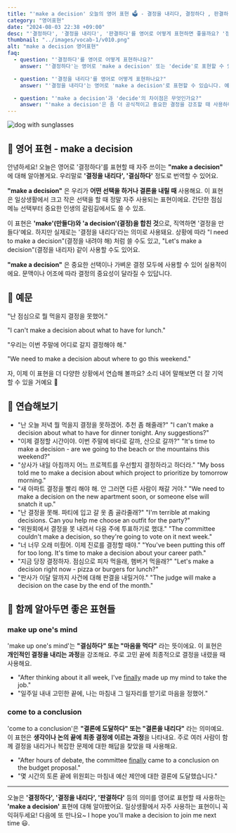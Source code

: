 ```yaml
---
title: "'make a decision' 오늘의 영어 표현 🗳️ - 결정을 내리다, 결정하다 , 판결하다  영어로"
category: "영어표현"
date: "2024-08-03 22:38 +09:00"
desc: "'결정하다', '결정을 내리다', '판결하다'를 영어로 어떻게 표현하면 좋을까요? '점심 메뉴를 결정했어요', '우리의 미래에 대해 중요한 결정을 내려야 해요' 등을 영어로 표현하는 법을 배워봅시다. 다양한 예문을 통해서 연습하고 본인의 표현으로 만들어 보세요."
thumbnail: "../images/vocab-1/v010.png"
alt: "make a decision 영어표현"
faq:
  - question: "'결정하다'를 영어로 어떻게 표현하나요?"
    answer: "'결정하다'는 영어로 'make a decision' 또는 'decide'로 표현할 수 있습니다. 예를 들어, '점심 메뉴를 결정했어요'는 'I made a decision about lunch' 또는 'I decided on lunch'로 말할 수 있습니다."

  - question: "'결정을 내리다'를 영어로 어떻게 표현하나요?"
    answer: "'결정을 내리다'는 영어로 'make a decision'로 표현할 수 있습니다. 예를 들어, '어려운 결정을 내려야 해요'는 'I have to make a difficult decision'로 말할 수 있습니다."

  - question: "'make a decision'과 'decide'의 차이점은 무엇인가요?"
    answer: "'make a decision'은 좀 더 공식적이고 중요한 결정을 강조할 때 사용하며, 결정 과정을 함께 나타냅니다. 반면 'decide'는 일상적이고 간단한 결정을 표현할 때 더 자주 사용합니다. 예를 들어, '우리의 미래에 대해 중요한 결정을 내려야 해요'는 'We need to make a decision about our future'로 표현하는 것이 적절합니다."
---
```


![dog with sunglasses](../images/vocab-1/v010-1.avif)

## 🌟 영어 표현 - make a decision

안녕하세요! 오늘은 영어로 '결정하다'를 표현할 때 자주 쓰이는 **"make a decision"** 에 대해 알아볼게요. 우리말로 **'결정을 내리다', '결심하다'** 정도로 번역할 수 있어요.

**"make a decision"** 은 우리가 **어떤 선택을 하거나 결론을 내릴 때** 사용해요. 이 표현은 일상생활에서 크고 작은 선택을 할 때 정말 자주 사용되는 표현이에요. 간단한 점심 메뉴 선택부터 중요한 인생의 갈림길에서도 쓸 수 있죠.

이 표현은 **'make'(만들다)와 'a decision'(결정)을 합친 것**으로, 직역하면 '결정을 만들다'예요. 하지만 실제로는 '결정을 내리다'라는 의미로 사용돼요. 상황에 따라 "I need to make a decision"(결정을 내려야 해) 처럼 쓸 수도 있고, "Let's make a decision"(결정을 내리자) 같이 사용할 수도 있어요.

**"make a decision"** 은 중요한 선택이나 가벼운 결정 모두에 사용할 수 있어 실용적이에요. 문맥이나 어조에 따라 결정의 중요성이 달라질 수 있답니다.

## 📖 예문

"난 점심으로 뭘 먹을지 결정을 못했어."

"I can't make a decision about what to have for lunch."

"우리는 이번 주말에 어디로 갈지 결정해야 해."

"We need to make a decision about where to go this weekend."

자, 이제 이 표현을 더 다양한 상황에서 연습해 볼까요? 소리 내어 말해보면 더 잘 기억할 수 있을 거예요 🚀

## 💬 연습해보기

<ul data-interactive-list>
  <li data-interactive-item>
    <span data-toggler>"난 오늘 저녁 뭘 먹을지 결정을 못하겠어. 추천 좀 해줄래?"</span>
    <span data-answer>"I can't make a decision about what to have for dinner tonight. Any suggestions?"</span>
  </li>
  <li data-interactive-item>
    <span data-toggler>"이제 결정할 시간이야. 이번 주말에 바다로 갈까, 산으로 갈까?"</span>
    <span data-answer>"It's time to make a decision - are we going to the beach or the mountains this weekend?"</span>
  </li>
  <li data-interactive-item>
    <span data-toggler>"상사가 내일 아침까지 어느 프로젝트를 우선할지 결정하라고 하더라."</span>
    <span data-answer>"My boss told me to make a decision about which project to prioritize by tomorrow morning."</span>
  </li>
  <li data-interactive-item>
    <span data-toggler>"새 아파트 결정을 빨리 해야 해. 안 그러면 다른 사람이 채갈 거야."</span>
    <span data-answer>"We need to make a decision on the new apartment soon, or someone else will snatch it up."</span>
  </li>
  <li data-interactive-item>
    <span data-toggler>"난 결정을 못해. 파티에 입고 갈 옷 좀 골라줄래?"</span>
    <span data-answer>"I'm terrible at making decisions. Can you help me choose an outfit for the party?"</span>
  </li>
  <li data-interactive-item>
    <span data-toggler>"위원회에서 결정을 못 내려서 다음 주에 투표하기로 했대."</span>
    <span data-answer>"The committee couldn't make a decision, so they're going to vote on it next week."</span>
  </li>
  <li data-interactive-item>
    <span data-toggler>"너 너무 오래 미뤘어. 이제 진로를 결정할 때야."</span>
    <span data-answer>"You've been putting this off for too long. It's time to make a decision about your career path."</span>
  </li>
  <li data-interactive-item>
    <span data-toggler>"지금 당장 결정하자. 점심으로 피자 먹을래, 햄버거 먹을래?"</span>
    <span data-answer>"Let's make a decision right now - pizza or burgers for lunch?"</span>
  </li>
  <li data-interactive-item>
    <span data-toggler>"판사가 이달 말까지 사건에 대해 판결을 내릴거야."</span>
    <span data-answer>"The judge will make a decision on the case by the end of the month."</span>
  </li>
</ul>

## 🤝 함께 알아두면 좋은 표현들

### make up one's mind

'make up one's mind'는 **"결심하다" 또는 "마음을 먹다"** 라는 뜻이에요. 이 표현은 **개인적인 결정을 내리는 과정**을 강조해요. 주로 고민 끝에 최종적으로 결정을 내렸을 때 사용해요.

- "After thinking about it all week, I've [finally](/blog/in-english/182.finally/) made up my mind to take the job."
- "일주일 내내 고민한 끝에, 나는 마침내 그 일자리를 받기로 마음을 정했어."

### come to a conclusion

'come to a conclusion'은 **"결론에 도달하다" 또는 "결론을 내리다"** 라는 의미예요. 이 표현은 **생각이나 논의 끝에 최종 결정에 이르는 과정**을 나타내요. 주로 여러 사람이 함께 결정을 내리거나 복잡한 문제에 대한 해답을 찾았을 때 사용해요.

- "After hours of debate, the committee [finally](/blog/in-english/182.finally/) came to a conclusion on the budget proposal."
- "몇 시간의 토론 끝에 위원회는 마침내 예산 제안에 대한 결론에 도달했습니다."

---

오늘은 **'결정하다', '결정을 내리다', '판결하다'** 등의 의미를 영어로 표현할 때 사용하는 **'make a decision'** 표현에 대해 알아봤어요. 일상생활에서 자주 사용하는 표현이니 꼭 익혀두세요! 다음에 또 만나요~ I hope you'll make a decision to join me next time 😃.
